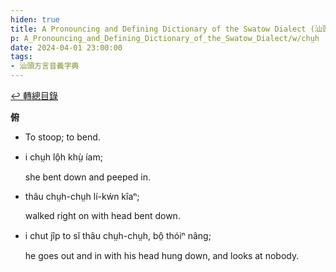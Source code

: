 ```yaml
---
hiden: true
title: A Pronouncing and Defining Dictionary of the Swatow Dialect (汕頭方言音義字典) / chṳh
p: A_Pronouncing_and_Defining_Dictionary_of_the_Swatow_Dialect/w/chṳh
date: 2024-04-01 23:00:00
tags: 
- 汕頭方言音義字典
---
```


[↩️ 轉總目錄](/A_Pronouncing_and_Defining_Dictionary_of_the_Swatow_Dialect)


**俯**
- To stoop; to bend.

- i chṳh lô̤h khṳ̀ íam;

  she bent down and peeped in.

- thâu chṳh-chṳh lí-kẃn kîaⁿ;

  walked right on with head bent down.

- i chut jîp to sĭ thâu chṳh-chṳh, bô̤ thóiⁿ nâng;

  he goes out and in with his head hung down, and looks at nobody.